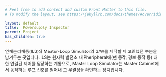 ```yaml
---
# Feel free to add content and custom Front Matter to this file.
# To modify the layout, see https://jekyllrb.com/docs/themes/#overriding-theme-defaults

layout: default
title:  Powersupply Inspector
parent: Project
has_children: true
---
```

연계논리계통(ILS)의 Master-Loop Simulator의 S/W를 제작할 때 고민했던 부분을 남겨두는 곳입니다.
ILS는 원자력 발전소 내 Pheripheral에(팬 동작, 경보 동작 등) 대한 연결된 제어를 담당하는 계통으로, Master Loop Simulator는 Master Cabinet에서 동작하는 루프 신호를 얻어내 그 무결성을 확인하는 장치입니다.
